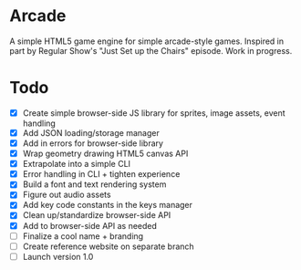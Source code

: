 # Arcade
A simple HTML5 game engine for simple arcade-style games. Inspired in part by Regular Show's "Just Set up the Chairs" episode. Work in progress.

# Todo
- [x] Create simple browser-side JS library for sprites, image assets, event handling
- [x] Add JSON loading/storage manager
- [x] Add in errors for browser-side library
- [x] Wrap geometry drawing HTML5 canvas API
- [x] Extrapolate into a simple CLI
- [x] Error handling in CLI + tighten experience
- [x] Build a font and text rendering system
- [x] Figure out audio assets
- [x] Add key code constants in the keys manager
- [x] Clean up/standardize browser-side API
- [x] Add to browser-side API as needed
- [ ] Finalize a cool name + branding
- [ ] Create reference website on separate branch
- [ ] Launch version 1.0
